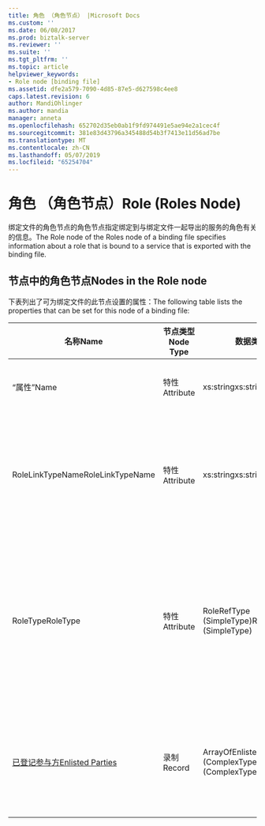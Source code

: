 ```yaml
---
title: 角色 （角色节点） |Microsoft Docs
ms.custom: ''
ms.date: 06/08/2017
ms.prod: biztalk-server
ms.reviewer: ''
ms.suite: ''
ms.tgt_pltfrm: ''
ms.topic: article
helpviewer_keywords:
- Role node [binding file]
ms.assetid: dfe2a579-7090-4d85-87e5-d627598c4ee8
caps.latest.revision: 6
author: MandiOhlinger
ms.author: mandia
manager: anneta
ms.openlocfilehash: 652702d35eb0ab1f9fd974491e5ae94e2a1cec4f
ms.sourcegitcommit: 381e83d43796a345488d54b3f7413e11d56ad7be
ms.translationtype: MT
ms.contentlocale: zh-CN
ms.lasthandoff: 05/07/2019
ms.locfileid: "65254704"
---
```

# <a name="role-roles-node"></a><span data-ttu-id="f6b46-102">角色 （角色节点）</span><span class="sxs-lookup"><span data-stu-id="f6b46-102">Role (Roles Node)</span></span>
<span data-ttu-id="f6b46-103">绑定文件的角色节点的角色节点指定绑定到与绑定文件一起导出的服务的角色有关的信息。</span><span class="sxs-lookup"><span data-stu-id="f6b46-103">The Role node of the Roles node of a binding file specifies information about a role that is bound to a service that is exported with the binding file.</span></span>  
  
## <a name="nodes-in-the-role-node"></a><span data-ttu-id="f6b46-104">节点中的角色节点</span><span class="sxs-lookup"><span data-stu-id="f6b46-104">Nodes in the Role node</span></span>  
 <span data-ttu-id="f6b46-105">下表列出了可为绑定文件的此节点设置的属性：</span><span class="sxs-lookup"><span data-stu-id="f6b46-105">The following table lists the properties that can be set for this node of a binding file:</span></span>  
  
|<span data-ttu-id="f6b46-106">**名称**</span><span class="sxs-lookup"><span data-stu-id="f6b46-106">**Name**</span></span>|<span data-ttu-id="f6b46-107">**节点类型**</span><span class="sxs-lookup"><span data-stu-id="f6b46-107">**Node Type**</span></span>|<span data-ttu-id="f6b46-108">**数据类型**</span><span class="sxs-lookup"><span data-stu-id="f6b46-108">**Data Type**</span></span>|<span data-ttu-id="f6b46-109">**说明**</span><span class="sxs-lookup"><span data-stu-id="f6b46-109">**Description**</span></span>|<span data-ttu-id="f6b46-110">**限制**</span><span class="sxs-lookup"><span data-stu-id="f6b46-110">**Restrictions**</span></span>|<span data-ttu-id="f6b46-111">**注释**</span><span class="sxs-lookup"><span data-stu-id="f6b46-111">**Comments**</span></span>|  
|--------------|-------------------|-------------------|---------------------|----------------------|------------------|  
|<span data-ttu-id="f6b46-112">“属性”</span><span class="sxs-lookup"><span data-stu-id="f6b46-112">Name</span></span>|<span data-ttu-id="f6b46-113">特性</span><span class="sxs-lookup"><span data-stu-id="f6b46-113">Attribute</span></span>|<span data-ttu-id="f6b46-114">xs:string</span><span class="sxs-lookup"><span data-stu-id="f6b46-114">xs:string</span></span>|<span data-ttu-id="f6b46-115">指定的角色的名称。</span><span class="sxs-lookup"><span data-stu-id="f6b46-115">Specifies the name of the role.</span></span>|<span data-ttu-id="f6b46-116">可选</span><span class="sxs-lookup"><span data-stu-id="f6b46-116">Not required</span></span>|<span data-ttu-id="f6b46-117">默认值：空</span><span class="sxs-lookup"><span data-stu-id="f6b46-117">Default value: empty</span></span>|  
|<span data-ttu-id="f6b46-118">RoleLinkTypeName</span><span class="sxs-lookup"><span data-stu-id="f6b46-118">RoleLinkTypeName</span></span>|<span data-ttu-id="f6b46-119">特性</span><span class="sxs-lookup"><span data-stu-id="f6b46-119">Attribute</span></span>|<span data-ttu-id="f6b46-120">xs:string</span><span class="sxs-lookup"><span data-stu-id="f6b46-120">xs:string</span></span>|<span data-ttu-id="f6b46-121">指定与角色关联的角色链接类型的名称</span><span class="sxs-lookup"><span data-stu-id="f6b46-121">Specifies the name of the role link type associated with the role</span></span>|<span data-ttu-id="f6b46-122">可选</span><span class="sxs-lookup"><span data-stu-id="f6b46-122">Not required</span></span>|<span data-ttu-id="f6b46-123">默认值：空</span><span class="sxs-lookup"><span data-stu-id="f6b46-123">Default value: empty</span></span>|  
|<span data-ttu-id="f6b46-124">RoleType</span><span class="sxs-lookup"><span data-stu-id="f6b46-124">RoleType</span></span>|<span data-ttu-id="f6b46-125">特性</span><span class="sxs-lookup"><span data-stu-id="f6b46-125">Attribute</span></span>|<span data-ttu-id="f6b46-126">RoleRefType (SimpleType)</span><span class="sxs-lookup"><span data-stu-id="f6b46-126">RoleRefType (SimpleType)</span></span>|<span data-ttu-id="f6b46-127">指定与角色关联的角色类型。</span><span class="sxs-lookup"><span data-stu-id="f6b46-127">Specifies the role type associated with the role.</span></span>|<span data-ttu-id="f6b46-128">Required</span><span class="sxs-lookup"><span data-stu-id="f6b46-128">Required</span></span>|<span data-ttu-id="f6b46-129">默认值：无</span><span class="sxs-lookup"><span data-stu-id="f6b46-129">Default value: none</span></span><br /><br /> <span data-ttu-id="f6b46-130">可能的值包括：</span><span class="sxs-lookup"><span data-stu-id="f6b46-130">Possible values include:</span></span><br /><br /> <span data-ttu-id="f6b46-131">-未知</span><span class="sxs-lookup"><span data-stu-id="f6b46-131">-   Unknown</span></span><br /><span data-ttu-id="f6b46-132">实现</span><span class="sxs-lookup"><span data-stu-id="f6b46-132">-   Implements</span></span><br /><span data-ttu-id="f6b46-133">-使用</span><span class="sxs-lookup"><span data-stu-id="f6b46-133">-   Uses</span></span>|  
|[<span data-ttu-id="f6b46-134">已登记参与方</span><span class="sxs-lookup"><span data-stu-id="f6b46-134">Enlisted Parties</span></span>](../core/enlisted-parties-role-node.md)|<span data-ttu-id="f6b46-135">录制</span><span class="sxs-lookup"><span data-stu-id="f6b46-135">Record</span></span>|<span data-ttu-id="f6b46-136">ArrayOfEnlistedParty (ComplexType)</span><span class="sxs-lookup"><span data-stu-id="f6b46-136">ArrayOfEnlistedParty (ComplexType)</span></span>|<span data-ttu-id="f6b46-137">已登记的参与方绑定到此角色的容器节点。</span><span class="sxs-lookup"><span data-stu-id="f6b46-137">Container node for the enlisted parties bound to this role.</span></span>|<span data-ttu-id="f6b46-138">可选</span><span class="sxs-lookup"><span data-stu-id="f6b46-138">Not required</span></span>|<span data-ttu-id="f6b46-139">默认值：无</span><span class="sxs-lookup"><span data-stu-id="f6b46-139">Default value: none</span></span>|